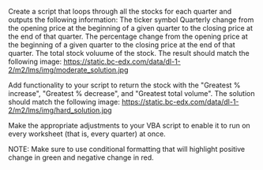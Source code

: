 Create a script that loops through all the stocks for each quarter and outputs the following information:
  The ticker symbol
  Quarterly change from the opening price at the beginning of a given quarter to the closing price at the end of that quarter.
  The percentage change from the opening price at the beginning of a given quarter to the closing price at the end of that quarter.
  The total stock voluume of the stock.
  The result should match the following image: https://static.bc-edx.com/data/dl-1-2/m2/lms/img/moderate_solution.jpg

Add functionality to your script to return the stock with the "Greatest % increase", "Greatest % decrease", and "Greatest total volume". 
  The solution should match the following image: https://static.bc-edx.com/data/dl-1-2/m2/lms/img/hard_solution.jpg

Make the appropriate adjustments to your VBA script to enable it to run on every worksheet (that is, every quarter) at once.


NOTE: Make sure to use conditional formatting that will highlight positive change in green and negative change in red.
